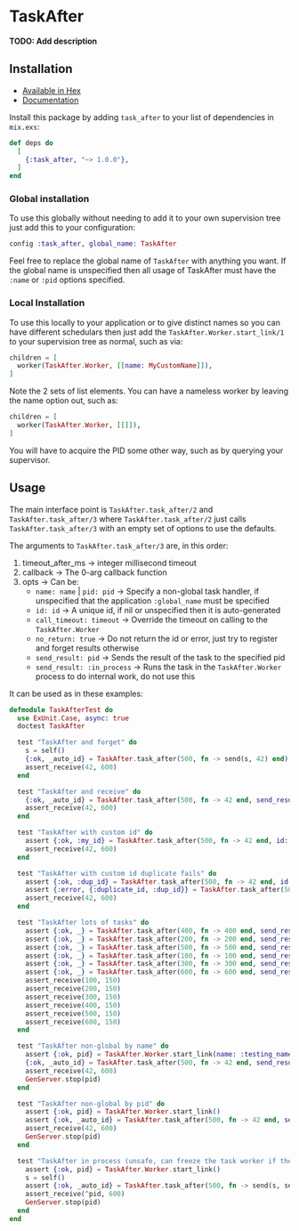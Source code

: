 # TaskAfter

**TODO: Add description**

## Installation

- [Available in Hex](https://hex.pm/packages/task_after)
- [Documentation](https://hexdocs.pm/task_after)

Install this package by adding `task_after` to your list of dependencies in `mix.exs`:

```elixir
def deps do
  [
    {:task_after, "~> 1.0.0"},
  ]
end
```

### Global installation

To use this globally without needing to add it to your own supervision tree just add this to your configuration:

```elixir
config :task_after, global_name: TaskAfter
```

Feel free to replace the global name of `TaskAfter` with anything you want. If the global name is unspecified then all usage of TaskAfter must have the `:name` or `:pid` options specified.

### Local Installation

To use this locally to your application or to give distinct names so you can have different schedulars then just add the `TaskAfter.Worker.start_link/1` to your supervision tree as normal, such as via:

```elixir
children = [
  worker(TaskAfter.Worker, [[name: MyCustomName]]),
]
```

Note the 2 sets of list elements. You can have a nameless worker by leaving the name option out, such as:

```elixir
children = [
  worker(TaskAfter.Worker, [[]]),
]
```

You will have to acquire the PID some other way, such as by querying your supervisor.

## Usage

The main interface point is `TaskAfter.task_after/2` and `TaskAfter.task_after/3` where `TaskAfter.task_after/2` just calls `TaskAfter.task_after/3` with an empty set of options to use the defaults.

The arguments to `TaskAfter.task_after/3` are, in this order:

1. timeout_after_ms -> integer millisecond timeout
2. callback -> The 0-arg callback function
3. opts -> Can be:
   - `name: name` | `pid: pid` -> Specify a non-global task handler, if unspecified that the application `:global_name` must be specified
   - `id: id` -> A unique id, if nil or unspecified then it is auto-generated
   - `call_timeout: timeout` -> Override the timeout on calling to the `TaskAfter.Worker`
   - `no_return: true` -> Do not return the id or error, just try to register and forget results otherwise
   - `send_result: pid` -> Sends the result of the task to the specified pid
   - `send_result: :in_process` -> Runs the task in the `TaskAfter.Worker` process to do internal work, do not use this

It can be used as in these examples:

```elixir
defmodule TaskAfterTest do
  use ExUnit.Case, async: true
  doctest TaskAfter

  test "TaskAfter and forget" do
    s = self()
    {:ok, _auto_id} = TaskAfter.task_after(500, fn -> send(s, 42) end)
    assert_receive(42, 600)
  end

  test "TaskAfter and receive" do
    {:ok, _auto_id} = TaskAfter.task_after(500, fn -> 42 end, send_result: self())
    assert_receive(42, 600)
  end

  test "TaskAfter with custom id" do
    assert {:ok, :my_id} = TaskAfter.task_after(500, fn -> 42 end, id: :my_id, send_result: self())
    assert_receive(42, 600)
  end

  test "TaskAfter with custom id duplicate fails" do
    assert {:ok, :dup_id} = TaskAfter.task_after(500, fn -> 42 end, id: :dup_id, send_result: self())
    assert {:error, {:duplicate_id, :dup_id}} = TaskAfter.task_after(500, fn -> 42 end, id: :dup_id, send_result: self())
    assert_receive(42, 600)
  end

  test "TaskAfter lots of tasks" do
    assert {:ok, _} = TaskAfter.task_after(400, fn -> 400 end, send_result: self())
    assert {:ok, _} = TaskAfter.task_after(200, fn -> 200 end, send_result: self())
    assert {:ok, _} = TaskAfter.task_after(500, fn -> 500 end, send_result: self())
    assert {:ok, _} = TaskAfter.task_after(100, fn -> 100 end, send_result: self())
    assert {:ok, _} = TaskAfter.task_after(300, fn -> 300 end, send_result: self())
    assert {:ok, _} = TaskAfter.task_after(600, fn -> 600 end, send_result: self())
    assert_receive(100, 150)
    assert_receive(200, 150)
    assert_receive(300, 150)
    assert_receive(400, 150)
    assert_receive(500, 150)
    assert_receive(600, 150)
  end

  test "TaskAfter non-global by name" do
    assert {:ok, pid} = TaskAfter.Worker.start_link(name: :testing_name)
    {:ok, _auto_id} = TaskAfter.task_after(500, fn -> 42 end, send_result: self(), name: :testing_name)
    assert_receive(42, 600)
    GenServer.stop(pid)
  end

  test "TaskAfter non-global by pid" do
    assert {:ok, pid} = TaskAfter.Worker.start_link()
    assert {:ok, _auto_id} = TaskAfter.task_after(500, fn -> 42 end, send_result: self(), pid: pid)
    assert_receive(42, 600)
    GenServer.stop(pid)
  end

  test "TaskAfter in process (unsafe, can freeze the task worker if the task does not return fast)" do
    assert {:ok, pid} = TaskAfter.Worker.start_link()
    s = self()
    assert {:ok, _auto_id} = TaskAfter.task_after(500, fn -> send(s, self()) end, send_result: :in_process, pid: pid)
    assert_receive(^pid, 600)
    GenServer.stop(pid)
  end
end
```
